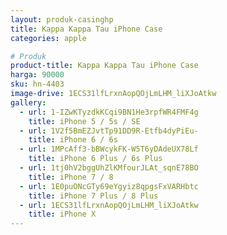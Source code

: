 ```yaml
---
layout: produk-casinghp
title: Kappa Kappa Tau iPhone Case
categories: apple

# Produk
product-title: Kappa Kappa Tau iPhone Case
harga: 90000
sku: hn-4403
image-drive: 1ECS31lfLrxnAopQOjLmLHM_liXJoAtkw
gallery:
  - url: 1-IZwKTyzdkKCqi9BN1He3rpfWR4FMF4g
    title: iPhone 5 / 5s / SE
  - url: 1V2f5BmEZJvtTp91DD9R-Etfb4dyPiEu-
    title: iPhone 6 / 6s
  - url: 1MPcAff3-bBWcykFK-W5T6yDAdeUX78Lf
    title: iPhone 6 Plus / 6s Plus
  - url: 1tj0hV2bggUhZlKMfourJLAt_sqnE78BO
    title: iPhone 7 / 8
  - url: 1E0puONcGTy69eYgyiz8qpgsFxVARHbtc
    title: iPhone 7 Plus / 8 Plus
  - url: 1ECS31lfLrxnAopQOjLmLHM_liXJoAtkw
    title: iPhone X
---
```

